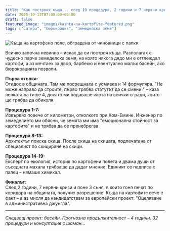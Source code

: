 ```yaml
---
title: "Как построих къща... след 19 процедури, 2 години и 7 нервни кризи"
date: 2025-10-12T07:00:00+03:00
draft: false
featured_image: "images/kashta-na-kartofite-featured.png"
tags: ["сатира", "бюрокрация", "земеделска земя"]
---
```


![Къща на картофено поле, обградена от чиновници с папки](images/kashta-na-kartofite-featured.png)

Всичко започна невинно – исках да си построя къща. Разполагах с чудесно парче земеделска земя, на която някога дядо ми е отглеждал картофи, а аз мечтаех за двор, барбекю и евентуално малък басейн, ако бюрокрацията позволи.

**Първа стъпка:**  
Отидох в общината. Там ме посрещнаха с усмивка и 14 формуляра. "Не може направо да строите, първо трябва статутът да се смени!" – каза лелката на гише 4, докато ми подаваше карта на всички сгради, които ще трябва да обиколя.

**Процедура 1-7:**  
Извървях повече от километри, отколкото при Ком-Емине. Инженер по земеделието ми обясни, че земята ми има "емоционална стойност за картофите" и не трябва да се пренебрегва.

**Процедура 8-13:**  
Архитектът поиска скица. После скица на скицата, подпечатана от специалист по скициране на скици.

**Процедура 14-19:**  
Експерт по екология, историк по картофени полета и двама души от съседната махала трябваше да дадат мнение. Единият се подписа с палец – нямаше химикал.

**Финалът:**  
След 2 години, 7 нервни кризи и поне 3 съня, в които гоня печат по коридора на общината, получих разрешение! Къща на картофите вече е факт – а аз мисля да кандидатствам за европейски проект: "Оцеляване в административна джунгла".

---

*Следващ проект: басейн. Прогнозна продължителност – 4 години, 32 процедури и консултация с шаман...*